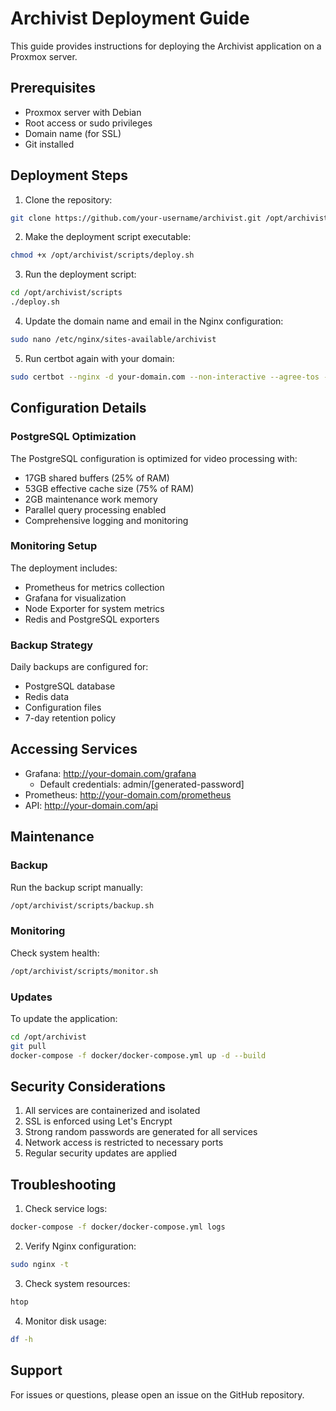 # Archivist Deployment Guide

This guide provides instructions for deploying the Archivist application on a Proxmox server.

## Prerequisites

- Proxmox server with Debian
- Root access or sudo privileges
- Domain name (for SSL)
- Git installed

## Deployment Steps

1. Clone the repository:
```bash
git clone https://github.com/your-username/archivist.git /opt/archivist
```

2. Make the deployment script executable:
```bash
chmod +x /opt/archivist/scripts/deploy.sh
```

3. Run the deployment script:
```bash
cd /opt/archivist/scripts
./deploy.sh
```

4. Update the domain name and email in the Nginx configuration:
```bash
sudo nano /etc/nginx/sites-available/archivist
```

5. Run certbot again with your domain:
```bash
sudo certbot --nginx -d your-domain.com --non-interactive --agree-tos --email your-email@example.com
```

## Configuration Details

### PostgreSQL Optimization
The PostgreSQL configuration is optimized for video processing with:
- 17GB shared buffers (25% of RAM)
- 53GB effective cache size (75% of RAM)
- 2GB maintenance work memory
- Parallel query processing enabled
- Comprehensive logging and monitoring

### Monitoring Setup
The deployment includes:
- Prometheus for metrics collection
- Grafana for visualization
- Node Exporter for system metrics
- Redis and PostgreSQL exporters

### Backup Strategy
Daily backups are configured for:
- PostgreSQL database
- Redis data
- Configuration files
- 7-day retention policy

## Accessing Services

- Grafana: http://your-domain.com/grafana
  - Default credentials: admin/[generated-password]
- Prometheus: http://your-domain.com/prometheus
- API: http://your-domain.com/api

## Maintenance

### Backup
Run the backup script manually:
```bash
/opt/archivist/scripts/backup.sh
```

### Monitoring
Check system health:
```bash
/opt/archivist/scripts/monitor.sh
```

### Updates
To update the application:
```bash
cd /opt/archivist
git pull
docker-compose -f docker/docker-compose.yml up -d --build
```

## Security Considerations

1. All services are containerized and isolated
2. SSL is enforced using Let's Encrypt
3. Strong random passwords are generated for all services
4. Network access is restricted to necessary ports
5. Regular security updates are applied

## Troubleshooting

1. Check service logs:
```bash
docker-compose -f docker/docker-compose.yml logs
```

2. Verify Nginx configuration:
```bash
sudo nginx -t
```

3. Check system resources:
```bash
htop
```

4. Monitor disk usage:
```bash
df -h
```

## Support

For issues or questions, please open an issue on the GitHub repository. 